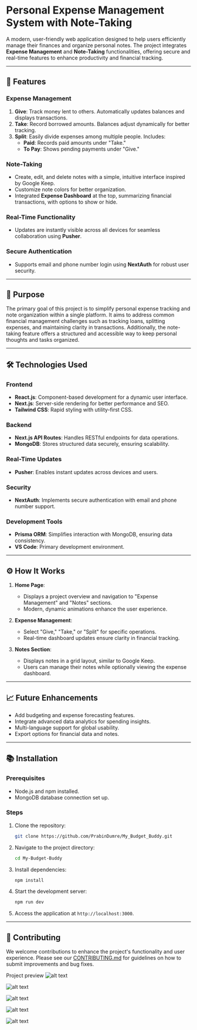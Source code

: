 # Personal Expense Management System with Note-Taking

A modern, user-friendly web application designed to help users efficiently manage their finances and organize personal notes. The project integrates **Expense Management** and **Note-Taking** functionalities, offering secure and real-time features to enhance productivity and financial tracking.

---

## 🌟 Features

### Expense Management

1. **Give**: Track money lent to others. Automatically updates balances and displays transactions.
2. **Take**: Record borrowed amounts. Balances adjust dynamically for better tracking.
3. **Split**: Easily divide expenses among multiple people. Includes:
   - **Paid**: Records paid amounts under "Take."
   - **To Pay**: Shows pending payments under "Give."

### Note-Taking

- Create, edit, and delete notes with a simple, intuitive interface inspired by Google Keep.
- Customize note colors for better organization.
- Integrated **Expense Dashboard** at the top, summarizing financial transactions, with options to show or hide.

### Real-Time Functionality

- Updates are instantly visible across all devices for seamless collaboration using **Pusher**.

### Secure Authentication

- Supports email and phone number login using **NextAuth** for robust user security.

---

## 🎯 Purpose

The primary goal of this project is to simplify personal expense tracking and note organization within a single platform. It aims to address common financial management challenges such as tracking loans, splitting expenses, and maintaining clarity in transactions. Additionally, the note-taking feature offers a structured and accessible way to keep personal thoughts and tasks organized.

---

## 🛠️ Technologies Used

### Frontend

- **React.js**: Component-based development for a dynamic user interface.
- **Next.js**: Server-side rendering for better performance and SEO.
- **Tailwind CSS**: Rapid styling with utility-first CSS.

### Backend

- **Next.js API Routes**: Handles RESTful endpoints for data operations.
- **MongoDB**: Stores structured data securely, ensuring scalability.

### Real-Time Updates

- **Pusher**: Enables instant updates across devices and users.

### Security

- **NextAuth**: Implements secure authentication with email and phone number support.

### Development Tools

- **Prisma ORM**: Simplifies interaction with MongoDB, ensuring data consistency.
- **VS Code**: Primary development environment.

---

## ⚙️ How It Works

1. **Home Page**:

   - Displays a project overview and navigation to "Expense Management" and "Notes" sections.
   - Modern, dynamic animations enhance the user experience.

2. **Expense Management**:

   - Select "Give," "Take," or "Split" for specific operations.
   - Real-time dashboard updates ensure clarity in financial tracking.

3. **Notes Section**:
   - Displays notes in a grid layout, similar to Google Keep.
   - Users can manage their notes while optionally viewing the expense dashboard.

---

## 📈 Future Enhancements

- Add budgeting and expense forecasting features.
- Integrate advanced data analytics for spending insights.
- Multi-language support for global usability.
- Export options for financial data and notes.

---

## 📚 Installation

### Prerequisites

- Node.js and npm installed.
- MongoDB database connection set up.

### Steps

1. Clone the repository:
   ```bash
   git clone https://github.com/PrabinDumre/My_Budget_Buddy.git
   ```
2. Navigate to the project directory:
   ```bash
   cd My-Budget-Buddy
   ```
3. Install dependencies:

   ```bash
   npm install
   ```

4. Start the development server:
   ```bash
   npm run dev
   ```
5. Access the application at `http://localhost:3000`.

---

## 🤝 Contributing

We welcome contributions to enhance the project's functionality and user experience. Please see our [CONTRIBUTING.md](CONTRIBUTING.md) for guidelines on how to submit improvements and bug fixes.

Project preview
![alt text](image.png)

![alt text](image2.jpeg)

![alt text](image3.jpeg)

![alt text](image4.jpeg)

![alt text](image5.jpeg)
